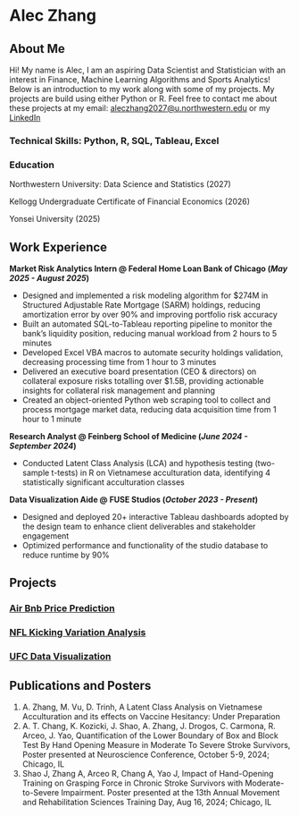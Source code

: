 # Alec Zhang

## About Me

Hi! My name is Alec, I am an aspiring Data Scientist and Statistician with an interest in Finance, Machine Learning Algorithms and Sports Analytics! Below is an introduction to my work along with some of my projects. My projects are build using either Python or R. Feel free to contact me about these projects at my email: aleczhang2027@u.northwestern.edu or my [LinkedIn](www.linkedin.com/in/alec-zhang)


### Technical Skills: Python, R, SQL, Tableau, Excel

### Education

Northwestern University: Data Science and Statistics (2027)

Kellogg Undergraduate Certificate of Financial Economics (2026)

Yonsei University (2025)

## Work Experience
**Market Risk Analytics Intern @ Federal Home Loan Bank of Chicago (_May 2025 - August 2025_)**
- Designed and implemented a risk modeling algorithm for $274M in Structured Adjustable Rate Mortgage (SARM) holdings, reducing amortization error by over 90% and improving portfolio risk accuracy
- Built an automated SQL-to-Tableau reporting pipeline to monitor the bank’s liquidity position, reducing manual workload from 2 hours to 5 minutes
- Developed Excel VBA macros to automate security holdings validation, decreasing processing time from 1 hour to 3 minutes
- Delivered an executive board presentation (CEO & directors) on collateral exposure risks totalling over $1.5B, providing actionable insights for collateral risk management and planning
- Created an object-oriented Python web scraping tool to collect and process mortgage market data, reducing data acquisition time from 1 hour to 1 minute

**Research Analyst @ Feinberg School of Medicine (_June 2024 - September 2024_)**
- Conducted Latent Class Analysis (LCA) and hypothesis testing (two-sample t-tests) in R on Vietnamese acculturation data, identifying 4 statistically significant acculturation classes

**Data Visualization Aide @ FUSE Studios (_October 2023 - Present_)**
- Designed and deployed 20+ interactive Tableau dashboards adopted by the design team to enhance client deliverables and stakeholder engagement
- Optimized performance and functionality of the studio database to reduce runtime by 90%

## Projects

### [Air Bnb Price Prediction](https://github.com/alecxszhang/airbnb_price_prediction.git)

### [NFL Kicking Variation Analysis](https://github.com/alecxszhang/NFL_Kicking_Analysis.git)

### [UFC Data Visualization](https://github.com/alecxszhang/UFC-Data-Visualization.git)


## Publications and Posters

1. A. Zhang, M. Vu, D. Trinh, A Latent Class Analysis on Vietnamese Acculturation and its effects on Vaccine Hesitancy: Under Preparation
2. A. T. Chang, K. Kozicki, J. Shao, A. Zhang,  J. Drogos, C. Carmona, R. Arceo, J. Yao, Quantification of the Lower Boundary of Box and Block Test By Hand Opening Measure in Moderate To Severe Stroke Survivors, Poster presented at Neuroscience Conference, October 5-9, 2024; Chicago, IL
3. Shao J, Zhang A, Arceo R, Chang A, Yao J, Impact of Hand-Opening Training on Grasping Force in Chronic Stroke Survivors with Moderate-to-Severe Impairment. Poster presented at the 13th Annual Movement and Rehabilitation Sciences Training Day, Aug 16, 2024; Chicago, IL
